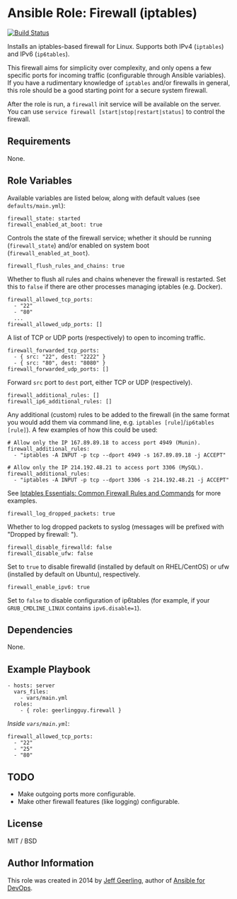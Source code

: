 # Ansible Role: Firewall (iptables)

[![Build Status](https://travis-ci.com/geerlingguy/ansible-role-firewall.svg?branch=master)](https://travis-ci.com/geerlingguy/ansible-role-firewall)

Installs an iptables-based firewall for Linux. Supports both IPv4 (`iptables`) and IPv6 (`ip6tables`).

This firewall aims for simplicity over complexity, and only opens a few specific ports for incoming traffic (configurable through Ansible variables). If you have a rudimentary knowledge of `iptables` and/or firewalls in general, this role should be a good starting point for a secure system firewall.

After the role is run, a `firewall` init service will be available on the server. You can use `service firewall [start|stop|restart|status]` to control the firewall.

## Requirements

None.

## Role Variables

Available variables are listed below, along with default values (see `defaults/main.yml`):

    firewall_state: started
    firewall_enabled_at_boot: true

Controls the state of the firewall service; whether it should be running (`firewall_state`) and/or enabled on system boot (`firewall_enabled_at_boot`).

    firewall_flush_rules_and_chains: true

Whether to flush all rules and chains whenever the firewall is restarted. Set this to `false` if there are other processes managing iptables (e.g. Docker).

    firewall_allowed_tcp_ports:
      - "22"
      - "80"
      ...
    firewall_allowed_udp_ports: []

A list of TCP or UDP ports (respectively) to open to incoming traffic.

    firewall_forwarded_tcp_ports:
      - { src: "22", dest: "2222" }
      - { src: "80", dest: "8080" }
    firewall_forwarded_udp_ports: []

Forward `src` port to `dest` port, either TCP or UDP (respectively).

    firewall_additional_rules: []
    firewall_ip6_additional_rules: []

Any additional (custom) rules to be added to the firewall (in the same format you would add them via command line, e.g. `iptables [rule]`/`ip6tables [rule]`). A few examples of how this could be used:

    # Allow only the IP 167.89.89.18 to access port 4949 (Munin).
    firewall_additional_rules:
      - "iptables -A INPUT -p tcp --dport 4949 -s 167.89.89.18 -j ACCEPT"
    
    # Allow only the IP 214.192.48.21 to access port 3306 (MySQL).
    firewall_additional_rules:
      - "iptables -A INPUT -p tcp --dport 3306 -s 214.192.48.21 -j ACCEPT"

See [Iptables Essentials: Common Firewall Rules and Commands](https://www.digitalocean.com/community/tutorials/iptables-essentials-common-firewall-rules-and-commands) for more examples.

    firewall_log_dropped_packets: true

Whether to log dropped packets to syslog (messages will be prefixed with "Dropped by firewall: ").

    firewall_disable_firewalld: false
    firewall_disable_ufw: false

Set to `true` to disable firewalld (installed by default on RHEL/CentOS) or ufw (installed by default on Ubuntu), respectively.

    firewall_enable_ipv6: true

Set to `false` to disable configuration of ip6tables (for example, if your `GRUB_CMDLINE_LINUX` contains `ipv6.disable=1`).

## Dependencies

None.

## Example Playbook

    - hosts: server
      vars_files:
        - vars/main.yml
      roles:
        - { role: geerlingguy.firewall }

*Inside `vars/main.yml`*:

    firewall_allowed_tcp_ports:
      - "22"
      - "25"
      - "80"

## TODO

  - Make outgoing ports more configurable.
  - Make other firewall features (like logging) configurable.

## License

MIT / BSD

## Author Information

This role was created in 2014 by [Jeff Geerling](https://www.jeffgeerling.com/), author of [Ansible for DevOps](https://www.ansiblefordevops.com/).
